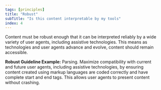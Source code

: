 ```yaml
---
tags: [principles]
title: "Robust"
subTitle: "Is this content interpretable by my tools"
index: 4
---
```


Content must be robust enough that it can be interpreted reliably by a wide variety of user agents, including assistive technologies. This means as technologies and user agents advance and evolve, content should remain accessible.

**Robust Guideline Example:** Parsing. Maximize compatibility with current and future user agents, including assistive technologies, by ensuring content created using markup languages are coded correctly and have complete start and end tags. This allows user agents to present content without crashing.
